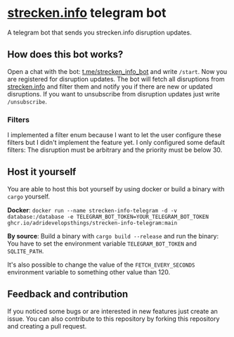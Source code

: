 # [strecken.info](http://strecken.info) telegram bot
A telegram bot that sends you strecken.info disruption updates.

## How does this bot works?

Open a chat with the bot: [t.me/strecken_info_bot](https://t.me/strecken_info_bot) and write `/start`. Now you are registered for disruption updates. The bot will fetch all disruptions from [strecken.info](http://strecken.info) and filter them and notify you if there are new or updated disruptions. If you want to unsubscribe from disruption updates just write `/unsubscribe`.

### Filters

I implemented a filter enum because I want to let the user configure these filters but I didn't implement the feature yet. I only configured some default filters: The disruption must be arbitrary and the priority must be below 30.

## Host it yourself

You are able to host this bot yourself by using docker or build a binary with `cargo` yourself.

**Docker**: ``docker run --name strecken-info-telegram -d -v database:/database -e TELEGRAM_BOT_TOKEN=YOUR_TELEGRAM_BOT_TOKEN ghcr.io/adridevelopsthings/strecken-info-telegram:main``

**By source**: Build a binary with ``cargo build --release`` and run the binary: You have to set the environment variable ``TELEGRAM_BOT_TOKEN`` and ``SQLITE_PATH``.

It's also possible to change the value of the `FETCH_EVERY_SECONDS` environment variable to something other value than 120.

## Feedback and contribution

If you noticed some bugs or are interested in new features just create an issue. You can also contribute to this repository by forking this repository and creating a pull request. 